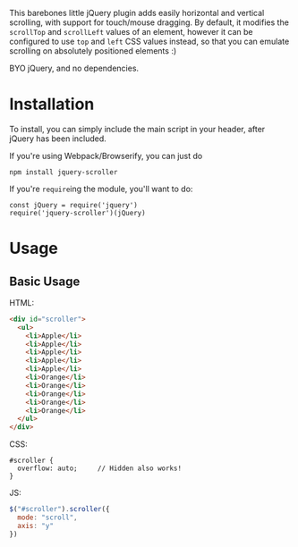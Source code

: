 This barebones little jQuery plugin adds easily horizontal and vertical scrolling, with support for touch/mouse dragging. By default, it modifies the `scrollTop` and `scrollLeft` values of an element, however it can be configured to use `top` and `left` CSS values instead, so that you can emulate scrolling on absolutely positioned elements :)

BYO jQuery, and no dependencies.

# Installation

To install, you can simply include the main script in your header, after jQuery has been included.

If you're using Webpack/Browserify, you can just do

```
npm install jquery-scroller
```

If you're `require`ing the module, you'll want to do:

```
const jQuery = require('jquery')
require('jquery-scroller')(jQuery)
```

# Usage

## Basic Usage

HTML:
```html
<div id="scroller">
  <ul>
    <li>Apple</li>
    <li>Apple</li>
    <li>Apple</li>
    <li>Apple</li>
    <li>Apple</li>
    <li>Orange</li>
    <li>Orange</li>
    <li>Orange</li>
    <li>Orange</li>
    <li>Orange</li>
  </ul>
</div>
```

CSS:
```less
#scroller {
  overflow: auto;     // Hidden also works!
}
```

JS:
```js
$("#scroller").scroller({
  mode: "scroll",
  axis: "y"
})
```